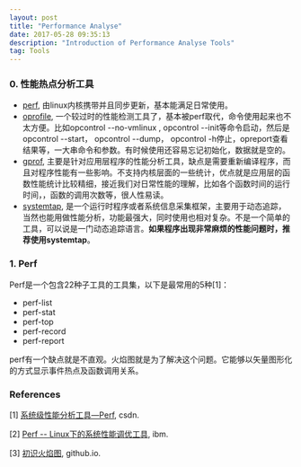 ```yaml
---
layout: post
title: "Performance Analyse"
date: 2017-05-28 09:35:13 
description: "Introduction of Performance Analyse Tools"
tag: Tools
---
```


### 0. 性能热点分析工具
- [perf](https://perf.wiki.kernel.org/index.php/Main_Page), 由linux内核携带并且同步更新，基本能满足日常使用。
- [oprofile](http://oprofile.sourceforge.net/news/), 一个较过时的性能检测工具了，基本被perf取代，命令使用起来也不太方便。比如opcontrol --no-vmlinux , opcontrol --init等命令启动，然后是opcontrol --start， opcontrol --dump， opcontrol -h停止，opreport查看结果等，一大串命令和参数。有时候使用还容易忘记初始化，数据就是空的。 
- [gprof](https://sourceware.org/binutils/docs/gprof/), 主要是针对应用层程序的性能分析工具，缺点是需要重新编译程序，而且对程序性能有一些影响。不支持内核层面的一些统计，优点就是应用层的函数性能统计比较精细，接近我们对日常性能的理解，比如各个函数时间的运行时间，，函数的调用次数等，很人性易读。
- [systemtap](https://sourceware.org/systemtap/), 是一个运行时程序或者系统信息采集框架，主要用于动态追踪，当然也能用做性能分析，功能最强大，同时使用也相对复杂。不是一个简单的工具，可以说是一门动态追踪语言。**如果程序出现非常麻烦的性能问题时，推荐使用systemtap**。

### 1. Perf

Perf是一个包含22种子工具的工具集，以下是最常用的5种[1]：

- perf-list
- perf-stat
- perf-top
- perf-record
- perf-report


perf有一个缺点就是不直观。火焰图就是为了解决这个问题。它能够以矢量图形化的方式显示事件热点及函数调用关系。 


### References

[1] [系统级性能分析工具—Perf](http://blog.csdn.net/zhangskd/article/details/37902159), csdn.

[2] [Perf -- Linux下的系统性能调优工具](https://www.ibm.com/developerworks/cn/linux/l-cn-perf1/), ibm.

[3] [初识火焰图](http://yangxikun.github.io/linux%E6%80%A7%E8%83%BD%E5%88%86%E6%9E%90/2016/09/24/flame-graph.html), github.io.
